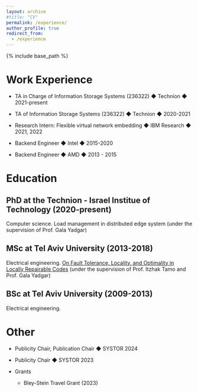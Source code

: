 ```yaml
---
layout: archive
#title: "CV"
permalink: /experience/
author_profile: true
redirect_from:
  - /experience
---
```


{% include base_path %}


Work Experience
=========

* TA in Charge of Information Storage Systems (236322) ◆ Technion ◆ 2021-present
    
* TA of Information Storage Systems (236322) ◆ Technion ◆ 2020-2021

* Research Intern: Flexible virtual network embedding ◆ IBM Research ◆ 2021, 2022

* Backend Engineer ◆ Intel ◆ 2015-2020

* Backend Engineer ◆ AMD ◆ 2013 - 2015

Education
==========

PhD at the Technion - Israel Institue of Technology (2020-present)
---------
Computer science.
Load management in distributed edge system (under the supervision of Prof. Gala Yadgar)


MSc at Tel Aviv University (2013-2018)
----------------
Electrical engineering.
[On Fault Tolerance, Locality, and Optimality in Locally Repairable Codes](https://doi.org/10.1145/3381832) (under the supervision of Prof. Itzhak Tamo and Prof. Gala Yadgar)


BSc at Tel Aviv University (2009-2013)
--------------
Electrical engineering.



Other
========
* Publicity Chair, Publication Chair ◆ SYSTOR 2024

* Publicity Chair ◆ SYSTOR 2023

* Grants
  - Bley-Stein Travel Grant (2023)
